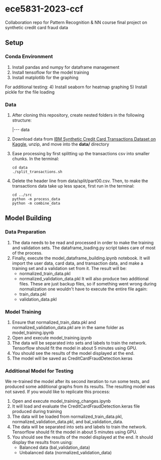 # ece5831-2023-ccf
Collaboration repo for Pattern Recognition &amp; NN course final project on synthetic credit card fraud data

## Setup

### Conda Environment

1) Install pandas and numpy for dataframe management
2) Install tensoflow for the model training
3) Install matplotlib for the graphing

For additional testing:
4) Install seaborn for heatmap graphing
5) Install pickle for the file loading

### Data

1) After cloning this repository, create nested folders in the following structure:

    |--- data

2) Download data from [IBM Synthetic Credit Card Transactions Dataset on Kaggle](https://www.kaggle.com/datasets/ealtman2019/credit-card-transactions), unzip, and move into the **data/** directory

3) Ease processing by first splitting up the transactions csv into smaller chunks. In the terminal:
    ```
    cd data
    ./split_transactions.sh
    ```

4) Delete the header line from data/split/part00.csv. Then, to make the transactions data take up less space, first run in the terminal:
    ```
    cd ../src
    python -m process_data
    python -m combine_data
    ```
## Model Building

### Data Preparation
1) The data needs to be read and processed in order to make the training and validation sets. The dataframe_loading.py script takes care of most of the process.
2) Finally, execute the model_dataframe_building.ipynb notebook.
   It will import the user data, card data, and transaction data, and make a training set and a validation set from it. The result will be:
    - normalized_train_data.pkl
    - normalized_validation_data.pkl
   It will also produce two additional files. These are just backup files, so if something went wrong during normalization one wouldn't have to execute the entire file again:
    - train_data.pkl
    - validation_data.pkl
      
### Model Training
1) Ensure that normalized_train_data.pkl and normalized_validation_data.pkl are in the same folder as model_training.ipynb
2) Open and execute model_training.ipynb
3) The data will be separated into sets and labels to train the network. Tensorflow should fit the model in about 5 minutes using GPU.
4) You should see the results of the model displayed at the end.
5) The model will be saved as CreditCardFraudDetection.keras

### Additional Model for Testing
We re-trained the model after its second iteration to run some tests, and produced some additional graphs from its results. The resulting model was not saved. If you would like to replicate this process:
1) Open and execute model_training_changes.ipynb
2) It will load and evaluate the CreditCardFraudDetection.keras file produced during training
3) The data will be loaded from normalized_train_data.pkl, normalized_validation_data.pkl, and bal_validation_data.
4) The data will be separated into sets and labels to train the network. Tensorflow should fit the model in about 5 minutes using GPU.
5) You should see the results of the model displayed at the end. It should display the results from using:
    - Balanced data (bal_validation_data)
    - Unbalanced data (normalized_validation_data)
